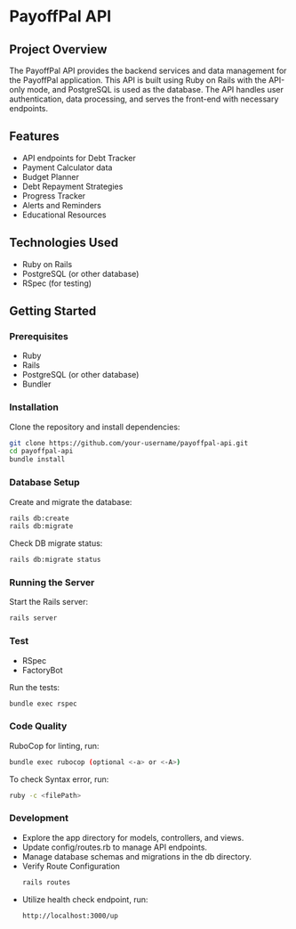 # PayoffPal API

## Project Overview

The PayoffPal API provides the backend services and data management for the PayoffPal application. This API is built using Ruby on Rails with the API-only mode, and PostgreSQL is used as the database. The API handles user authentication, data processing, and serves the front-end with necessary endpoints.

## Features

- API endpoints for Debt Tracker
- Payment Calculator data
- Budget Planner
- Debt Repayment Strategies
- Progress Tracker
- Alerts and Reminders
- Educational Resources

## Technologies Used

- Ruby on Rails
- PostgreSQL (or other database)
- RSpec (for testing)

## Getting Started

### Prerequisites

- Ruby
- Rails
- PostgreSQL (or other database)
- Bundler

### Installation

Clone the repository and install dependencies:

```bash
git clone https://github.com/your-username/payoffpal-api.git
cd payoffpal-api
bundle install
```

### Database Setup

Create and migrate the database:

```bash
rails db:create
rails db:migrate
```

Check DB migrate status:

```bash
rails db:migrate status
```

### Running the Server

Start the Rails server:

```bash
rails server
```

### Test

- RSpec
- FactoryBot

Run the tests:

```bash
bundle exec rspec
```

### Code Quality

RuboCop for linting, run:

```bash
bundle exec rubocop (optional <-a> or <-A>)
```

To check Syntax error, run:

```bash
ruby -c <filePath>
```

### Development

- Explore the app directory for models, controllers, and views.
- Update config/routes.rb to manage API endpoints.
- Manage database schemas and migrations in the db directory.
- Verify Route Configuration
  ```bash
  rails routes
  ```
- Utilize health check endpoint, run:
  ```bash
  http://localhost:3000/up
  ```
